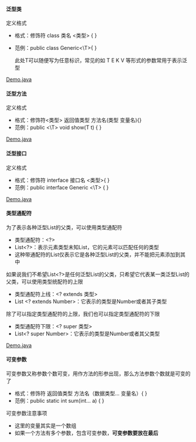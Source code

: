 #### 泛型类

定义格式

- 格式：修饰符 class 类名 <类型> { }

- 范例：public class Generic<\T>{ }

  此处T可以随便写为任意标识，常见的如 T E K V 等形式的参数常用于表示泛型

[Demo.java](/./code/Generi/Demo.java)

#### 泛型方法

定义格式

- 格式：修饰符<类型> 返回值类型 方法名(类型 变量名){}
- 范例：public <\T> void show(T t) { }

[Demo.java](/./code/GeneriFunciton/Demo.java)

#### 泛型接口

定义格式

- 格式：修饰符 interface 接口名 <类型>{ }
- 范例：public interface Generic <\T> { }

[Demo.java](/./code/GeneriItemp/Demo.java)

#### 类型通配符

为了表示各种泛型List的父类，可以使用类型通配符

- 类型通配符：<\?>
- List\<?>：表示元素类型未知List，它的元素可以匹配任何的类型
- 这种带通配符的List仅表示它是各种泛型List的父类，并不能把元素添加到其中



如果说我们不希望List\<?>是任何泛型List的父类，只希望它代表某一类泛型List的父类，可以使用类型统配符的上限

- 类型通配符上线：\<? extends 类型>
- List \<? extends Number>：它表示的类型是Number或者其子类型



除了可以指定类型通配符的上限，我们也可以指定类型通配符的下限

- 类型通配符下限：\<? super 类型>
- List\<? super Number>：它表示的类型是Number或者其父类型

[Demo.java](/./code/GeneriTongpeifu/Demo.java)

#### 可变参数

可变参数又称参数个数可变，用作方法的形参出现，那么方法参数个数就是可变的了

- 格式：修饰符 返回值类型 方法名（数据类型... 变量名）{ }
- 范例：public static int sum(int... a) { }



可变参数注意事项

- 这里的变量其实是一个数组
- 如果一个方法有多个参数，包含可变参数，**可变参数要放在最后**